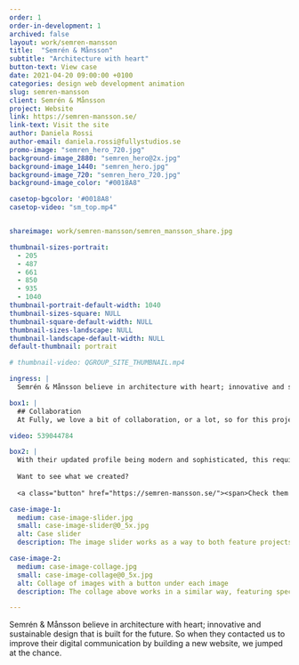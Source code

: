```yaml
---
order: 1
order-in-development: 1
archived: false
layout: work/semren-mansson
title:  "Semrén & Månsson"
subtitle: "Architecture with heart"
button-text: View case
date: 2021-04-20 09:00:00 +0100
categories: design web development animation
slug: semren-mansson
client: Semrén & Månsson
project: Website
link: https://semren-mansson.se/
link-text: Visit the site
author: Daniela Rossi
author-email: daniela.rossi@fullystudios.se
promo-image: "semren_hero_720.jpg"
background-image_2880: "semren_hero@2x.jpg"
background-image_1440: "semren_hero.jpg"
background-image_720: "semren_hero_720.jpg"
background-image_color: "#0018A8"

casetop-bgcolor: '#0018A8'
casetop-video: "sm_top.mp4"


shareimage: work/semren-mansson/semren_mansson_share.jpg

thumbnail-sizes-portrait: 
  - 205
  - 487
  - 661
  - 850
  - 935
  - 1040
thumbnail-portrait-default-width: 1040
thumbnail-sizes-square: NULL
thumbnail-square-default-width: NULL
thumbnail-sizes-landscape: NULL
thumbnail-landscape-default-width: NULL
default-thumbnail: portrait

# thumbnail-video: QGROUP_SITE_THUMBNAIL.mp4

ingress: |
  Semrén & Månsson believe in architecture with heart; innovative and sustainable design that is built for the future. So when they contacted us to improve their digital communication by building a new website, we jumped at the chance.

box1: |
  ## Collaboration
  At Fully, we love a bit of collaboration, or a lot, so for this project we kept it agile – plenty of fun and insightful discussions guided us towards what and how we would communicate S+M to the world. With their new graphic profile in hand, we got to work.

video: 539044784

box2: |
  With their updated profile being modern and sophisticated, this required a front-end experience to match - seamless transitions and effortless interaction.
  
  Want to see what we created?
  
  <a class="button" href="https://semren-mansson.se/"><span>Check them out!</span></a>

case-image-1:
  medium: case-image-slider.jpg
  small: case-image-slider@0_5x.jpg
  alt: Case slider
  description: The image slider works as a way to both feature projects and navigate through the site.

case-image-2:
  medium: case-image-collage.jpg
  small: case-image-collage@0_5x.jpg
  alt: Collage of images with a button under each image
  description: The collage above works in a similar way, featuring specific content and is easily adapted to include more or fewer images in the collage.

---
```


Semrén & Månsson believe in architecture with heart; innovative and sustainable design that is built for the future. So when they contacted us to improve their digital communication by building a new website, we jumped at the chance.

